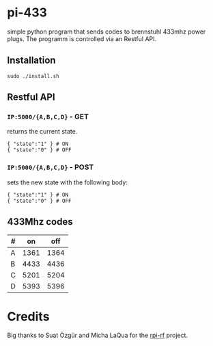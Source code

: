 # pi-433
simple python program that sends codes to brennstuhl 433mhz power plugs. The programm is controlled via an Restful API.

## Installation
```
sudo ./install.sh
```

## Restful API
### `IP:5000/{A,B,C,D}` - GET
returns the current state.
```
{ "state":"1" } # ON
{ "state":"0" } # OFF
```

### `IP:5000/{A,B,C,D}` - POST
sets the new state with the following body:
```
{ "state":"1" } # ON
{ "state":"0" } # OFF
```

## 433Mhz codes
| # | on | off |
|---|---|---|
| A | 1361 | 1364 |
| B | 4433 | 4436 |
| C | 5201 | 5204 |
| D | 5393 | 5396 |

# Credits
Big thanks to Suat Özgür and Micha LaQua for the [rpi-rf](https://github.com/milaq/rpi-rf) project.
